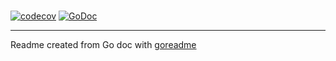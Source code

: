 # 

[![codecov](https://codecov.io/gh/posener/fsutil/branch/master/graph/badge.svg)](https://codecov.io/gh/posener/fsutil)
[![GoDoc](https://img.shields.io/badge/pkg.go.dev-doc-blue)](http://pkg.go.dev/github.com/posener/fsutil)

---
Readme created from Go doc with [goreadme](https://github.com/posener/goreadme)
